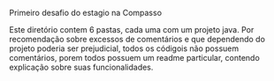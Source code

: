 Primeiro desafio do estagio na Compasso

Este diretório contem 6 pastas, cada uma com um projeto java. 
Por recomendação sobre excessos de comentários e que dependendo do projeto poderia ser prejudicial, todos os códigois não possuem comentários, 
porem todos possuem um readme particular, contendo explicação sobre suas funcionalidades. 
